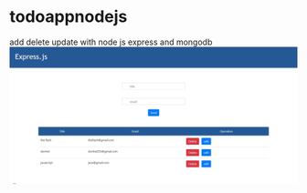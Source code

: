 # todoappnodejs
add delete update with node js express and mongodb
![](https://raw.githubusercontent.com/dorinelrushi/todoappnodejs/master/sss.JPG)
